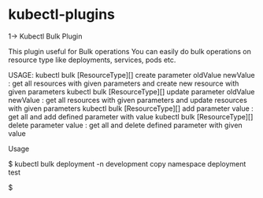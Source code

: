 # kubectl-plugins

1-> Kubectl Bulk Plugin

This plugin useful for Bulk operations 
You can easily do bulk operations on resource type like deployments, services, pods etc.


USAGE:
  kubectl bulk [ResourceType][<parameters>] create parameter oldValue newValue          : get all resources with given parameters and create new resource with given parameters
  kubectl bulk [ResourceType][<parameters>] update parameter oldValue newValue          :  get all resources with given parameters and update resources with given parameters
  kubectl bulk [ResourceType][<parameters>] add parameter value                         : get all and add defined parameter with value
  kubectl bulk [ResourceType][<parameters>] delete parameter value                      : get all and delete defined parameter with given value

 
 Usage 
  
 $ kubectl bulk deployment -n development copy namespace deployment test
 
 $ 

